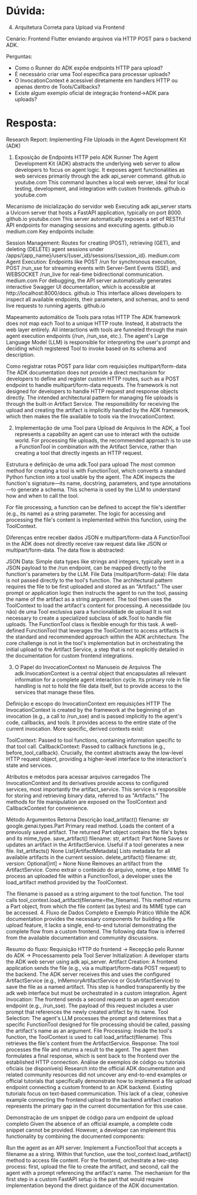 # Dúvida:
4. Arquitetura Correta para Upload via Frontend

  Cenário: Frontend Flutter enviando arquivos via HTTP POST para o backend ADK.

  Perguntas:
  - Como o Runner do ADK expõe endpoints HTTP para upload?
  - É necessário criar uma Tool específica para processar uploads?
  - O InvocationContext é acessível diretamente em handlers HTTP ou apenas dentro de Tools/Callbacks?
  - Existe algum exemplo oficial de integração frontend->ADK para uploads?

# Resposta:
Research Report: Implementing File Uploads in the Agent Development Kit (ADK)
1. Exposição de Endpoints HTTP pelo ADK Runner
The Agent Development Kit (ADK) abstracts the underlying web server to allow developers to focus on agent logic. It exposes agent functionalities as web services primarily through the adk api_server command. github.io youtube.com This command launches a local web server, ideal for local testing, development, and integration with custom frontends. github.io youtube.com

Mecanismo de inicialização do servidor web
Executing adk api_server starts a Uvicorn server that hosts a FastAPI application, typically on port 8000. github.io youtube.com This server automatically exposes a set of RESTful API endpoints for managing sessions and executing agents. github.io medium.com Key endpoints include:

Session Management: Routes for creating (POST), retrieving (GET), and deleting (DELETE) agent sessions under /apps/{app_name}/users/{user_id}/sessions/{session_id}. medium.com
Agent Execution: Endpoints like POST /run for synchronous execution, POST /run_sse for streaming events with Server-Sent Events (SSE), and WEBSOCKET /run_live for real-time bidirectional communication. medium.com
For debugging, the API server automatically generates interactive Swagger UI documentation, which is accessible at http://localhost:8000/docs. github.io This interface allows developers to inspect all available endpoints, their parameters, and schemas, and to send live requests to running agents. github.io

Mapeamento automático de Tools para rotas HTTP
The ADK framework does not map each Tool to a unique HTTP route. Instead, it abstracts the web layer entirely. All interactions with tools are funneled through the main agent execution endpoints (/run, /run_sse, etc.). The agent's Large Language Model (LLM) is responsible for interpreting the user's prompt and deciding which registered Tool to invoke based on its schema and description.

Como registrar rotas POST para lidar com requisições multipart/form-data
The ADK documentation does not provide a direct mechanism for developers to define and register custom HTTP routes, such as a POST endpoint to handle multipart/form-data requests. The framework is not designed for developers to handle HTTP request and response objects directly. The intended architectural pattern for managing file uploads is through the built-in Artifact Service. The responsibility for receiving the upload and creating the artifact is implicitly handled by the ADK framework, which then makes the file available to tools via the InvocationContext.

2. Implementação de uma Tool para Upload de Arquivos
In the ADK, a Tool represents a capability an agent can use to interact with the outside world. For processing file uploads, the recommended approach is to use a FunctionTool in combination with the Artifact Service, rather than creating a tool that directly ingests an HTTP request.

Estrutura e definição de uma adk.Tool para upload
The most common method for creating a tool is with FunctionTool, which converts a standard Python function into a tool usable by the agent. The ADK inspects the function's signature—its name, docstring, parameters, and type annotations—to generate a schema. This schema is used by the LLM to understand how and when to call the tool.

For file processing, a function can be defined to accept the file's identifier (e.g., its name) as a string parameter. The logic for accessing and processing the file's content is implemented within this function, using the ToolContext.

Diferenças entre receber dados JSON e multipart/form-data
A FunctionTool in the ADK does not directly receive raw request data like JSON or multipart/form-data. The data flow is abstracted:

JSON Data: Simple data types like strings and integers, typically sent in a JSON payload to the /run endpoint, can be mapped directly to the function's parameters by the LLM.
File Data (multipart/form-data): File data is not passed directly to the tool's function. The architectural pattern requires the file to be first uploaded and stored as an "Artifact." The user prompt or application logic then instructs the agent to run the tool, passing the name of the artifact as a string argument. The tool then uses the ToolContext to load the artifact's content for processing.
A necessidade (ou não) de uma Tool exclusiva para a funcionalidade de upload
It is not necessary to create a specialized subclass of adk.Tool to handle file uploads. The FunctionTool class is flexible enough for this task. A well-defined FunctionTool that leverages the ToolContext to access artifacts is the standard and recommended approach within the ADK architecture. The core challenge is not in the tool's implementation but in orchestrating the initial upload to the Artifact Service, a step that is not explicitly detailed in the documentation for custom frontend integrations.

3. O Papel do InvocationContext no Manuseio de Arquivos
The adk.InvocationContext is a central object that encapsulates all relevant information for a complete agent interaction cycle. Its primary role in file handling is not to hold the file data itself, but to provide access to the services that manage these files.

Definição e escopo do InvocationContext em requisições HTTP
The InvocationContext is created by the framework at the beginning of an invocation (e.g., a call to /run_sse) and is passed implicitly to the agent's code, callbacks, and tools. It provides access to the entire state of the current invocation. More specific, derived contexts exist:

ToolContext: Passed to tool functions, containing information specific to that tool call.
CallbackContext: Passed to callback functions (e.g., before_tool_callback).
Crucially, the context abstracts away the low-level HTTP request object, providing a higher-level interface to the interaction's state and services.

Atributos e métodos para acessar arquivos carregados
The InvocationContext and its derivatives provide access to configured services, most importantly the artifact_service. This service is responsible for storing and retrieving binary data, referred to as "Artifacts." The methods for file manipulation are exposed on the ToolContext and CallbackContext for convenience.

Método	Argumentos	Retorna	Descrição
load_artifact()	filename: str	google.genai.types.Part	Primary read method. Loads the content of a previously saved artifact. The returned Part object contains the file's bytes and its mime_type.
save_artifact()	filename: str, artifact: Part	None	Saves or updates an artifact in the ArtifactService. Useful if a tool generates a new file.
list_artifacts()	None	List[ArtifactMetadata]	Lists metadata for all available artifacts in the current session.
delete_artifact()	filename: str, version: Optional[int] = None	None	Removes an artifact from the ArtifactService.
Como extrair o conteúdo do arquivo, nome, e tipo MIME
To process an uploaded file within a FunctionTool, a developer uses the load_artifact method provided by the ToolContext.

The filename is passed as a string argument to the tool function.
The tool calls tool_context.load_artifact(filename=the_filename).
This method returns a Part object, from which the file content (as bytes) and its MIME type can be accessed.
4. Fluxo de Dados Completo e Exemplo Prático
While the ADK documentation provides the necessary components for building a file upload feature, it lacks a single, end-to-end tutorial demonstrating the complete flow from a custom frontend. The following data flow is inferred from the available documentation and community discussions.

Resumo do fluxo: Requisição HTTP do frontend -> Recepção pelo Runner do ADK -> Processamento pela Tool
Server Initialization: A developer starts the ADK web server using adk api_server.
Artifact Creation: A frontend application sends the file (e.g., via a multipart/form-data POST request) to the backend. The ADK server receives this and uses the configured ArtifactService (e.g., InMemoryArtifactService or GcsArtifactService) to save the file as a named artifact. This step is handled transparently by the adk web interface but must be orchestrated in a custom integration.
Agent Invocation: The frontend sends a second request to an agent execution endpoint (e.g., /run_sse). The payload of this request includes a user prompt that references the newly created artifact by its name.
Tool Selection: The agent's LLM processes the prompt and determines that a specific FunctionTool designed for file processing should be called, passing the artifact's name as an argument.
File Processing: Inside the tool's function, the ToolContext is used to call load_artifact(filename). This retrieves the file's content from the ArtifactService.
Response: The tool processes the file and returns a result to the agent. The agent then formulates a final response, which is sent back to the frontend over the established HTTP connection.
Análise de exemplos de código ou tutoriais oficiais (se disponíveis)
Research into the official ADK documentation and related community resources did not uncover any end-to-end examples or official tutorials that specifically demonstrate how to implement a file upload endpoint connecting a custom frontend to an ADK backend. Existing tutorials focus on text-based communication. This lack of a clear, cohesive example connecting the frontend upload to the backend artifact creation represents the primary gap in the current documentation for this use case.

Demonstração de um snippet de código para um endpoint de upload completo
Given the absence of an official example, a complete code snippet cannot be provided. However, a developer can implement this functionality by combining the documented components:

Run the agent as an API server.
Implement a FunctionTool that accepts a filename as a string.
Within that function, use the tool_context.load_artifact() method to access file content.
For the frontend, orchestrate a two-step process: first, upload the file to create the artifact, and second, call the agent with a prompt referencing the artifact's name. The mechanism for the first step in a custom FastAPI setup is the part that would require implementation beyond the direct guidance of the ADK documentation.